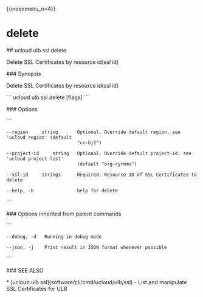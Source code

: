 {{indexmenu_n>4}}

# delete

\#\# ucloud ulb ssl delete

Delete SSL Certificates by resource id(ssl id)

\#\#\# Synopsis

Delete SSL Certificates by resource id(ssl id)

\`\`\` ucloud ulb ssl delete \[flags\] \`\`\`

\#\#\# Options

\`\`\`

``` 
--region     string       Optional. Override default region, see 'ucloud region' (default
                          "cn-bj2") 
```

``` 
--project-id     string   Optional. Override default project-id, see 'ucloud project list'
                          (default "org-ryrmms") 
```

``` 
--ssl-id     strings      Required. Resource ID of SSL Certificates to delete 
```

``` 
--help, -h                help for delete 
```

\`\`\`

\#\#\# Options inherited from parent commands

\`\`\`

``` 
--debug, -d   Running in debug mode 
```

``` 
--json, -j    Print result in JSON format whenever possible 
```

\`\`\`

\#\#\# SEE ALSO

\* \[ucloud ulb ssl\](software/cli/cmd/ucloud/ulb/ssl) - List and
manipulate SSL Certificates for ULB
